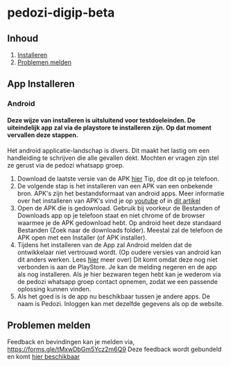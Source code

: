 # pedozi-digip-beta

## Inhoud
1. [Installeren](#installeren)
2. [Problemen melden](#melden)

## App Installeren <a name="installeren"></a>
### Android
#### Deze wijze van installeren is uitsluitend voor testdoeleinden. De uiteindelijk app zal via de playstore te installeren zijn. Op dat moment vervallen deze stappen. 

Het android applicatie-landschap is divers. Dit maakt het lastig om een handleiding te schrijven die alle gevallen dekt. Mochten er vragen zijn stel ze gerust via de pedozi whatsapp groep.

1. Download de laatste versie van de APK [hier](https://github.com/tlhsmeenk/pedozi-digip-beta/raw/master/releases/BETA-1.1/Pedozi-BETA-1.1.apk) Tip, doe dit op je telefoon.
2. De volgende stap is het installeren van een APK van een onbekende bron. APK's zijn het bestandsformaat van android apps. Meer informatie over het installeren van APK's vind je op [youtube](https://youtu.be/-TiKIPJgCAI) of in [dit artikel](https://www.androidplanet.nl/tips/apk-bestanden-op-je-android-toestel-installeren/)
3. Open de APK die is gedownload. Gebruik bij voorkeur de Bestanden of Downloads app op je telefoon staat en niet chrome of de browser waarmee je de APK gedownload hebt. Op android heet deze standaard Bestanden (Zoek naar de downloads folder). Meestal zal de telefoon de APK open met een Installer (of APK installer).
4. Tijdens het installeren van de App zal Android melden dat de ontwikkelaar niet vertrouwd wordt. (Op oudere versies van android kan dit anders werken. Lees [hier](https://www.androidplanet.nl/tips/apk-bestanden-op-je-android-toestel-installeren/) meer over) Dit komt omdat deze nog niet verbonden is aan de PlayStore. Je kan de melding negeren en de app als nog installeren. Als je hier bezwaren tegen hebt kan je wederom via de pedozi whatsapp groep contact opnemen, zodat we een passende oplossing kunnen vinden.
5. Als het goed is is de app nu beschikbaar tussen je andere apps. De naam is Pedozi. Inloggen kan met dezelfde gegevens als op de website.

## Problemen melden <a name="melden"></a>
Feedback en bevindingen kan je melden via, https://forms.gle/tMxwDbGm5Ycz2m6Q9 Deze feedback wordt gebundeld en komt [hier beschikbaar](https://github.com/tlhsmeenk/pedozi-digip-beta/issues)
